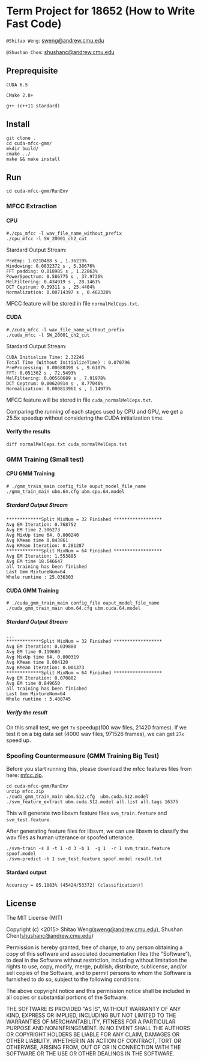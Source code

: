 # Term Project for 18652 (How to Write Fast Code)

`@Shitao Weng`: sweng@andrew.cmu.edu

`@Shushan Chen`: shushanc@andrew.cmu.edu

## Preprequisite 

`CUDA 6.5`

`CMake 2.8+`

`g++ (c++11 stardard)`

## Install 
    
    git clone .
    cd cuda-mfcc-gmm/
    mkdir build/
    cmake ../
    make && make install
    
## Run

    cd cuda-mfcc-gmm/RunEnv
    
### MFCC Extraction

#### CPU 

    #./cpu_mfcc -l wav_file_name_without_prefix
    ./cpu_mfcc -l SW_20001_ch2_cut
    
Stardard Output Stream:

    PreEmp: 1.0210488 s , 1.36219%
    Windowing: 0.0832372 s , 5.38676%
    FFT padding: 0.018985 s , 1.22863%
    PowerSpectrum: 0.586775 s , 37.9736%
    MelFiltering: 0.434919 s , 28.1461%
    DCT Ceptrum: 0.39311 s , 25.4404%
    Normalization: 0.00714397 s , 0.462328%
    
MFCC feature will be stored in file `normalMelCeps.txt`.
    
#### CUDA 

    #./cuda_mfcc -l wav_file_name_without_prefix
    ./cuda_mfcc -l SW_20001_ch2_cut
    
Stardard Output Stream:
    
    CUDA Initialize Time: 2.32246
    Total Time (Without InitializeTime) : 0.070796
    PreProcessing: 0.00680399 s , 9.6107%
    FFT: 0.051362 s , 72.5493%
    MelFiltering: 0.00560689 s , 7.91978%
    DCT Ceptrum: 0.00620914 s , 8.77046%
    Normalization: 0.000813961 s , 1.14973%
    
MFCC feature will be stored in file `cuda_normalMelCeps.txt`.

Comparing the running of each stages used by CPU and GPU, we get a 25.5x speedup without considering the CUDA initialization time. 

#### Verify the results

    diff normalMelCeps.txt cuda_normalMelCeps.txt

### GMM Training (Small test)
        
#### CPU GMM Training

    # ./gmm_train_main config_file ouput_model_file_name
    ./gmm_train_main ubm.64.cfg ubm.cpu.64.model
    
##### Stardard Output Stream

    *************Split MixNum = 32 Finished ******************
    Avg EM Iteration: 0.768752
    Avg EM time 2.306273
    Avg MixUp time 64, 0.000240
    Avg KMean time 0.843861
    Avg KMean Iteration: 0.281287
    *************Split MixNum = 64 Finished ******************
    Avg EM Iteration: 1.553885
    Avg EM time 18.646647
    all training has been finished
    Last Gmm MixtureNum=64
    Whole runtime : 25.036303
#### CUDA GMM Training

    # ./cuda_gmm_train_main config_file ouput_model_file_name
    ./cuda_gmm_train_main ubm.64.cfg ubm.cuda.64.model
    
##### Stardard Output Stream

    ...
    *************Split MixNum = 32 Finished ******************
    Avg EM Iteration: 0.039880
    Avg EM time 0.119680
    Avg MixUp time 64, 0.000319
    Avg KMean time 0.004120
    Avg KMean Iteration: 0.001373
    *************Split MixNum = 64 Finished ******************
    Avg EM Iteration: 0.070802
    Avg EM time 0.849650
    all training has been finished
    Last Gmm MixtureNum=64
    Whole runtime : 3.408745
    
##### Verify the result

On this small test, we get `7x` speedup(100 wav files, 21420 frames). If we test it on a big data set (4000 wav files, 971526 frames), we can get `27x` speed up.

### Spoofing Countermeasure (GMM Training Big Test)

Before you start running this, please download the mfcc features files from here: [mfcc.zip](http://pan.baidu.com/s/1uF6LS).

    cd cuda-mfcc-gmm/RunEnv
    unzip mfcc.zip
    ./cuda_gmm_train_main ubm.512.cfg  ubm.cuda.512.model
    ./svm_feature_extract ubm.cuda.512.model all.list all.tags 16375
    
This will generate two libsvm feature files `svm_train.feature` and `svm_test.feature`.

After generating feature files for libsvm, we can use libsvm to classify the wav files as human utterance or spoofed utterance.

    ./svm-train -s 0 -t 1 -d 3 -b 1  -g 1  -r 1 svm_train.feature spoof.model
    ./svm-predict -b 1 svm_test.feature spoof.model result.txt
    
#### Stardard output

    Accuracy = 85.1083% (45424/53372) (classification)]
    
## License

The MIT License (MIT)

Copyright (c) <2015> Shitao Weng(sweng@andrew.cmu.edu), Shushan Chen(shushanc@andrew.cmu.edu)

Permission is hereby granted, free of charge, to any person obtaining a copy of this software and associated documentation files (the "Software"), to deal in the Software without restriction, including without limitation the rights to use, copy, modify, merge, publish, distribute, sublicense, and/or sell copies of the Software, and to permit persons to whom the Software is furnished to do so, subject to the following conditions:

The above copyright notice and this permission notice shall be included in all copies or substantial portions of the Software.

THE SOFTWARE IS PROVIDED "AS IS", WITHOUT WARRANTY OF ANY KIND, EXPRESS OR IMPLIED, INCLUDING BUT NOT LIMITED TO THE WARRANTIES OF MERCHANTABILITY, FITNESS FOR A PARTICULAR PURPOSE AND NONINFRINGEMENT. IN NO EVENT SHALL THE AUTHORS OR COPYRIGHT HOLDERS BE LIABLE FOR ANY CLAIM, DAMAGES OR OTHER LIABILITY, WHETHER IN AN ACTION OF CONTRACT, TORT OR OTHERWISE, ARISING FROM, OUT OF OR IN CONNECTION WITH THE SOFTWARE OR THE USE OR OTHER DEALINGS IN THE SOFTWARE.
